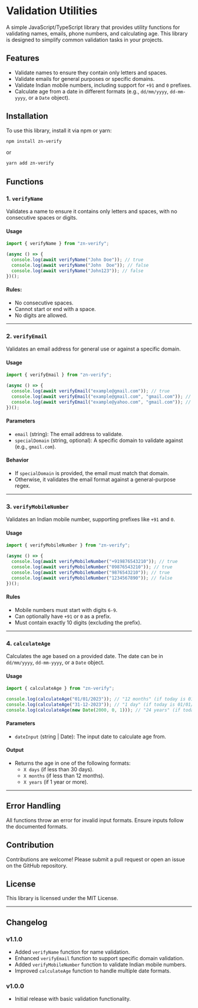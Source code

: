 # Validation Utilities

A simple JavaScript/TypeScript library that provides utility functions for validating names, emails, phone numbers, and calculating age. This library is designed to simplify common validation tasks in your projects.

## Features

- Validate names to ensure they contain only letters and spaces.
- Validate emails for general purposes or specific domains.
- Validate Indian mobile numbers, including support for `+91` and `0` prefixes.
- Calculate age from a date in different formats (e.g., `dd/mm/yyyy`, `dd-mm-yyyy`, or a `Date` object).

## Installation

To use this library, install it via npm or yarn:

```bash
npm install zn-verify
```

or

```bash
yarn add zn-verify
```

## Functions

### 1. `verifyName`

Validates a name to ensure it contains only letters and spaces, with no consecutive spaces or digits.

#### Usage

```javascript
import { verifyName } from "zn-verify";

(async () => {
  console.log(await verifyName("John Doe")); // true
  console.log(await verifyName("John  Doe")); // false
  console.log(await verifyName("John123")); // false
})();
```

#### Rules:

- No consecutive spaces.
- Cannot start or end with a space.
- No digits are allowed.

---

### 2. `verifyEmail`

Validates an email address for general use or against a specific domain.

#### Usage

```javascript
import { verifyEmail } from "zn-verify";

(async () => {
  console.log(await verifyEmail("example@gmail.com")); // true
  console.log(await verifyEmail("example@gmail.com", "gmail.com")); // true
  console.log(await verifyEmail("example@yahoo.com", "gmail.com")); // false
})();
```

#### Parameters

- `email` (string): The email address to validate.
- `specialDomain` (string, optional): A specific domain to validate against (e.g., `gmail.com`).

#### Behavior

- If `specialDomain` is provided, the email must match that domain.
- Otherwise, it validates the email format against a general-purpose regex.

---

### 3. `verifyMobileNumber`

Validates an Indian mobile number, supporting prefixes like `+91` and `0`.

#### Usage

```javascript
import { verifyMobileNumber } from "zn-verify";

(async () => {
  console.log(await verifyMobileNumber("+919876543210")); // true
  console.log(await verifyMobileNumber("09876543210")); // true
  console.log(await verifyMobileNumber("9876543210")); // true
  console.log(await verifyMobileNumber("1234567890")); // false
})();
```

#### Rules

- Mobile numbers must start with digits `6-9`.
- Can optionally have `+91` or `0` as a prefix.
- Must contain exactly 10 digits (excluding the prefix).

---

### 4. `calculateAge`

Calculates the age based on a provided date. The date can be in `dd/mm/yyyy`, `dd-mm-yyyy`, or a `Date` object.

#### Usage

```javascript
import { calculateAge } from "zn-verify";

console.log(calculateAge("01/01/2023")); // "12 months" (if today is 01/01/2024)
console.log(calculateAge("31-12-2023")); // "1 day" (if today is 01/01/2024)
console.log(calculateAge(new Date(2000, 0, 1))); // "24 years" (if today is 01/01/2024)
```

#### Parameters

- `dateInput` (string | Date): The input date to calculate age from.

#### Output

- Returns the age in one of the following formats:
  - `X days` (if less than 30 days).
  - `X months` (if less than 12 months).
  - `X years` (if 1 year or more).

---

## Error Handling

All functions throw an error for invalid input formats. Ensure inputs follow the documented formats.

## Contribution

Contributions are welcome! Please submit a pull request or open an issue on the GitHub repository.

## License

This library is licensed under the MIT License.

---

## Changelog

### v1.1.0

- Added `verifyName` function for name validation.
- Enhanced `verifyEmail` function to support specific domain validation.
- Added `verifyMobileNumber` function to validate Indian mobile numbers.
- Improved `calculateAge` function to handle multiple date formats.

### v1.0.0

- Initial release with basic validation functionality.
